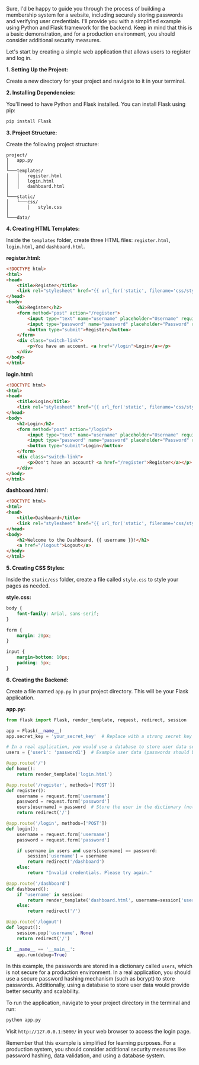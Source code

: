 Sure, I'd be happy to guide you through the process of building a membership system for a website, including securely storing passwords and verifying user credentials. I'll provide you with a simplified example using Python and Flask framework for the backend. Keep in mind that this is a basic demonstration, and for a production environment, you should consider additional security measures.

Let's start by creating a simple web application that allows users to register and log in.

**1. Setting Up the Project:**

Create a new directory for your project and navigate to it in your terminal.

**2. Installing Dependencies:**

You'll need to have Python and Flask installed. You can install Flask using pip:

```bash
pip install Flask
```

**3. Project Structure:**

Create the following project structure:

```
project/
│   app.py
│
└───templates/
│   │   register.html
│   │   login.html
│   │   dashboard.html
│   
└───static/
│   └───css/
│       │   style.css
│   
└───data/
```

**4. Creating HTML Templates:**

Inside the `templates` folder, create three HTML files: `register.html`, `login.html`, and `dashboard.html`.

**register.html:**
```html
<!DOCTYPE html>
<html>
<head>
    <title>Register</title>
    <link rel="stylesheet" href="{{ url_for('static', filename='css/style.css') }}">
</head>
<body>
    <h2>Register</h2>
    <form method="post" action="/register">
        <input type="text" name="username" placeholder="Username" required><br>
        <input type="password" name="password" placeholder="Password" required><br>
        <button type="submit">Register</button>
    </form>
    <div class="switch-link">
        <p>You have an account. <a href="/login">Login</a></p>
    </div>
</body>
</html>
```

**login.html:**
```html
<!DOCTYPE html>
<html>
<head>
    <title>Login</title>
    <link rel="stylesheet" href="{{ url_for('static', filename='css/style.css') }}">
</head>
<body>
    <h2>Login</h2>
    <form method="post" action="/login">
        <input type="text" name="username" placeholder="Username" required><br>
        <input type="password" name="password" placeholder="Password" required><br>
        <button type="submit">Login</button>
    </form>
    <div class="switch-link">
        <p>Don't have an account? <a href="/register">Register</a></p>
    </div>
</body>
</html>

```

**dashboard.html:**
```html
<!DOCTYPE html>
<html>
<head>
    <title>Dashboard</title>
    <link rel="stylesheet" href="{{ url_for('static', filename='css/style.css') }}">
</head>
<body>
    <h2>Welcome to the Dashboard, {{ username }}!</h2>
    <a href="/logout">Logout</a>
</body>
</html>
```

**5. Creating CSS Styles:**

Inside the `static/css` folder, create a file called `style.css` to style your pages as needed.

**style.css:**
```css
body {
    font-family: Arial, sans-serif;
}

form {
    margin: 20px;
}

input {
    margin-bottom: 10px;
    padding: 5px;
}
```

**6. Creating the Backend:**

Create a file named `app.py` in your project directory. This will be your Flask application.

**app.py:**
```python
from flask import Flask, render_template, request, redirect, session

app = Flask(__name__)
app.secret_key = 'your_secret_key'  # Replace with a strong secret key

# In a real application, you would use a database to store user data securely.
users = {'user1': 'password1'}  # Example user data (passwords should be hashed)

@app.route('/')
def home():
    return render_template('login.html')

@app.route('/register', methods=['POST'])
def register():
    username = request.form['username']
    password = request.form['password']
    users[username] = password  # Store the user in the dictionary (not secure)
    return redirect('/')

@app.route('/login', methods=['POST'])
def login():
    username = request.form['username']
    password = request.form['password']

    if username in users and users[username] == password:
        session['username'] = username
        return redirect('/dashboard')
    else:
        return "Invalid credentials. Please try again."

@app.route('/dashboard')
def dashboard():
    if 'username' in session:
        return render_template('dashboard.html', username=session['username'])
    else:
        return redirect('/')

@app.route('/logout')
def logout():
    session.pop('username', None)
    return redirect('/')

if __name__ == '__main__':
    app.run(debug=True)
```

In this example, the passwords are stored in a dictionary called `users`, which is not secure for a production environment. In a real application, you should use a secure password hashing mechanism (such as bcrypt) to store passwords. Additionally, using a database to store user data would provide better security and scalability.

To run the application, navigate to your project directory in the terminal and run:

```bash
python app.py
```

Visit `http://127.0.0.1:5000/` in your web browser to access the login page.

Remember that this example is simplified for learning purposes. For a production system, you should consider additional security measures like password hashing, data validation, and using a database system.